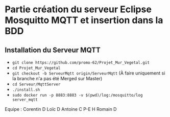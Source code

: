 # Partie création du serveur Eclipse Mosquitto MQTT et insertion dans la BDD

## Installation du Serveur MQTT
+ `git clone https://github.com/promo-62/Projet_Mur_Vegetal.git`
+ `cd Projet_Mur_Vegetal`
+ `git checkout -b ServeurMqtt origin/ServeurMqtt` (À faire uniquement si la branche n'a pas été Merged sur Master)
+ `cd Serveur/MqttServer`
+ `./install.sh`
+ `sudo docker run -p 8883:8883 -v $(pwd)/log:/mosquitto/log server_mqtt`

Equipe : 
Corentin D
Loïc D
Antoine C
P-E H
Romain D
